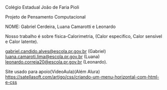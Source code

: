 Colégio Estadual João de Faria Pioli

Projeto de Pensamento Computacional

NOME: Gabriel Cerdeira, Luana Camarotti e Leonardo


Nosso trabalho é sobre física-Calorimetria, (Calor especifico, Calor sensível e Calor latente).

gabriel.candido.alves@escola.pr.gov.br (Gabriel)
luana.camaroti.lima@escola.pr.gov.br (Luana)
leonardo.correia20@escola.pr.gov.br (Leonardo).

Site usado para apoio(VideoAula)(Além Alura)
https://satellasoft.com/artigo/css/criando-um-menu-horizontal-com-html-e-css
